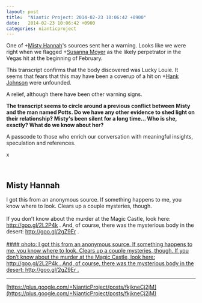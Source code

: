 ```yaml
---
layout: post
title:  "Niantic Project: 2014-02-23 10:06:42 +0900"
date:   2014-02-23 10:06:42 +0900
categories: nianticproject
---
```

One of +[Misty Hannah](https://plus.google.com/104253779462149704457 "")'s sources sent her a warning. Looks like we were right when we flagged +[Susanna Moyer](https://plus.google.com/101560858827970533247 "") as the likely perpetrator in the Vegas hit at the beginning of February.

This transcript confirms that the body discovered was Lucky Louie. It seems that fears that this may have been a coverup of a hit on +[Hank Johnson](https://plus.google.com/117792105926525258257 "") were unfounded.

A relief, although there have been other warning signs.

**The transcript seems to circle around a previous conflict between Misty and the man named Potts. Do we have any other evidence to shed light on their relationship? Misty's been silent for a long time... Who is she, exactly? What do we know about her?**

A passcode to those who enrich our conversation with meaningful insights, speculation and references.

x<div class="shared"><br /><h2>Misty Hannah</h2>I got this from an anonymous source. If something happens to me, you know where to look. Clears up a couple mysteries, though.<br /><br />If you don’t know about the murder at the Magic Castle, look here: <a href="http://goo.gl/2L2P4k" class="ot-anchor">http://goo.gl/2L2P4k</a> . And, of course, there was the mysterious body in the desert: <a href="http://goo.gl/2gZ9Er" class="ot-anchor">http://goo.gl/2gZ9Er</a> .<br /><br /></div>
[#### photo: I got this from an anonymous source. If something happens to me, you know where to look. Clears up a couple mysteries, though.
If you don’t know about the murder at the Magic Castle, look here: http://goo.gl/2L2P4k . And, of course, there was the mysterious body in the desert: http://goo.gl/2gZ9Er .](https://lh3.googleusercontent.com/-v-dmFLSsIXw/UwlIr6L-zcI/AAAAAAAAAK0/GEzjZBazQQk/w1275-h1650/SmartPlays.png "")
- - -
[https://plus.google.com/+NianticProject/posts/fkjkneCj2jM](https://plus.google.com/+NianticProject/posts/fkjkneCj2jM)
